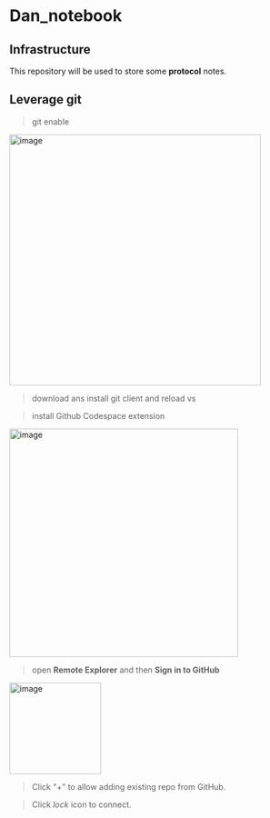# Dan_notebook

## Infrastructure

This repository will be used to store some **protocol** notes. <br>

## Leverage git 

> git enable

<img width="442" alt="image" src="https://github.com/user-attachments/assets/eea049c5-2668-483e-aae7-82285fa5cede">

> download ans install git client and reload vs

> install Github Codespace extension 

<img width="402" alt="image" src="https://github.com/user-attachments/assets/20c05432-62d4-4958-a170-00270e0da9fe">

> open **Remote Explorer** and then  **Sign in to GitHub**

<img width="161" alt="image" src="https://github.com/user-attachments/assets/41777a33-3fdd-4207-b48b-97386aa38e30">

>  Click "+"  to allow adding existing repo from GitHub.

> Click *lock* icon to connect.

> 



